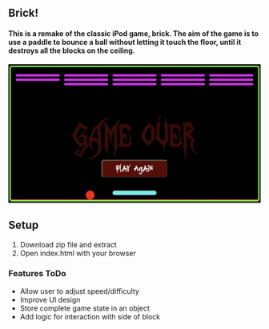 ## Brick!
#### This is a remake of the classic iPod game, brick. The aim of the game is to use a paddle to bounce a ball without letting it touch the floor, until it destroys all the blocks on the ceiling. 
![Alt text](image-1.png)
## Setup
1. Download zip file and extract
2. Open index.html with your browser

### Features ToDo

- Allow user to adjust speed/difficulty
- Improve UI design
- Store complete game state in an object
- Add logic for interaction with side of block

